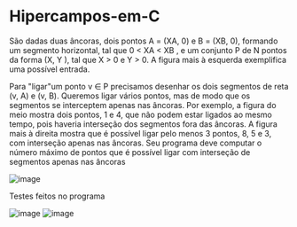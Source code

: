 # Hipercampos-em-C

  São dadas duas âncoras, dois pontos A = (XA, 0) e B = (XB, 0), formando um segmento
horizontal, tal que 0 < XA < XB , e um conjunto P de N pontos da forma (X, Y ), tal que X > 0
e Y > 0. A figura mais à esquerda exemplifica uma possível entrada.

  Para "ligar"um ponto v ∈ P precisamos desenhar os dois segmentos de reta (v, A) e (v, B).
Queremos ligar vários pontos, mas de modo que os segmentos se interceptem apenas nas âncoras.
Por exemplo, a figura do meio mostra dois pontos, 1 e 4, que não podem estar ligados ao mesmo
tempo, pois haveria interseção dos segmentos fora das âncoras. A figura mais à direita mostra que
é possível ligar pelo menos 3 pontos, 8, 5 e 3, com interseção apenas nas âncoras. Seu programa
deve computar o número máximo de pontos que é possível ligar com interseção de segmentos
apenas nas âncoras

![image](https://user-images.githubusercontent.com/51514914/234063298-542c1a3c-b7c8-4fa6-bdf6-25d8a6c61e19.png)
 
 Testes feitos no programa 
 
![image](https://user-images.githubusercontent.com/51514914/234604621-4356fd54-6696-465e-bd71-936611ece0c5.png)
![image](https://user-images.githubusercontent.com/51514914/234604646-673e0b75-3367-49e3-868d-5b17e813042d.png)

